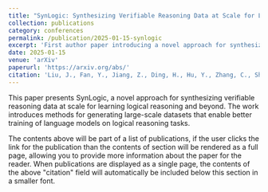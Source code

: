 ```yaml
---
title: "SynLogic: Synthesizing Verifiable Reasoning Data at Scale for Learning Logical Reasoning and Beyond"
collection: publications
category: conferences
permalink: /publication/2025-01-15-synlogic
excerpt: 'First author paper introducing a novel approach for synthesizing verifiable reasoning data at scale for learning logical reasoning and beyond.'
date: 2025-01-15
venue: 'arXiv'
paperurl: 'https://arxiv.org/abs/'
citation: 'Liu, J., Fan, Y., Jiang, Z., Ding, H., Hu, Y., Zhang, C., Shi, Y., Weng, S., Chen, A., Chen, S., Huang, Y., Zhang, M., Zhao, P., Yan, J., & He, J. (2025). "SynLogic: Synthesizing Verifiable Reasoning Data at Scale for Learning Logical Reasoning and Beyond." <i>arXiv</i>.'
---
```


This paper presents SynLogic, a novel approach for synthesizing verifiable reasoning data at scale for learning logical reasoning and beyond. The work introduces methods for generating large-scale datasets that enable better training of language models on logical reasoning tasks.

The contents above will be part of a list of publications, if the user clicks the link for the publication than the contents of section will be rendered as a full page, allowing you to provide more information about the paper for the reader. When publications are displayed as a single page, the contents of the above "citation" field will automatically be included below this section in a smaller font.